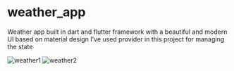 # weather_app

Weather app built in dart and flutter framework with a beautiful and modern UI based on material design
I've used provider in this project for managing the state

![weather1](https://user-images.githubusercontent.com/96127438/182552605-c50b2d6d-b77a-4628-bf78-f5b1096e4fa3.jpg)
![weather2](https://user-images.githubusercontent.com/96127438/182552628-c8dce98e-7d89-47ee-9c70-0bd16f1a978f.jpg)

